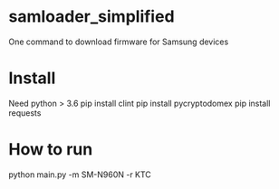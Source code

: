 # samloader_simplified
One command to download firmware for Samsung devices

# Install
Need python > 3.6
pip install clint
pip install pycryptodomex
pip install requests

# How to run
python main.py -m SM-N960N -r KTC
